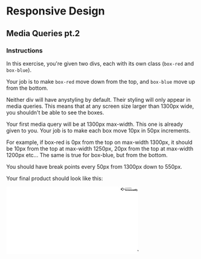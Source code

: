 # Responsive Design

## Media Queries pt.2

### Instructions

In this exercise, you're given two divs, each with its own class (`box-red` and `box-blue`). 

Your job is to make `box-red` move down from the top, and `box-blue` move up from the bottom. 

Neither div will have anystyling by default. Their styling will only appear in media queries. This means that at any screen size larger than 1300px wide, you shouldn't be able to see the boxes. 

Your first media query will be at 1300px max-width. This one is already given to you. Your job is to make each box move 10px in 50px increments. 

For example, if box-red is 0px from the top on max-width 1300px, it should be 10px from the top at max-width 1250px, 20px from the top at max-width 1200px etc... The same is true for box-blue, but from the bottom.

You should have break points every 50px from 1300px down to 550px. 

Your final product should look like this:

<img src="breakpoints.gif">